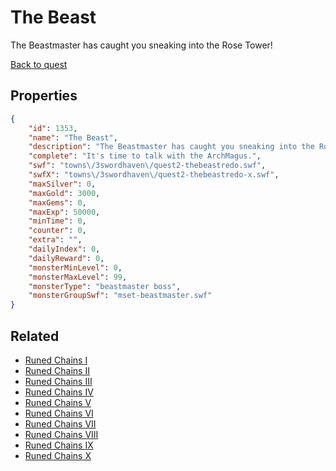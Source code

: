# The Beast

The Beastmaster has caught you sneaking into the Rose Tower!

[Back to quest](../quests.md)

## Properties

```json
{
    "id": 1353,
    "name": "The Beast",
    "description": "The Beastmaster has caught you sneaking into the Rose Tower!",
    "complete": "It's time to talk with the ArchMagus.",
    "swf": "towns\/3swordhaven\/quest2-thebeastredo.swf",
    "swfX": "towns\/3swordhaven\/quest2-thebeastredo-x.swf",
    "maxSilver": 0,
    "maxGold": 3000,
    "maxGems": 0,
    "maxExp": 50000,
    "minTime": 0,
    "counter": 0,
    "extra": "",
    "dailyIndex": 0,
    "dailyReward": 0,
    "monsterMinLevel": 0,
    "monsterMaxLevel": 99,
    "monsterType": "beastmaster boss",
    "monsterGroupSwf": "mset-beastmaster.swf"
}
```

## Related

- [Runed Chains I](../items/15731-runed-chains-i.md)
- [Runed Chains II](../items/15732-runed-chains-ii.md)
- [Runed Chains III](../items/15733-runed-chains-iii.md)
- [Runed Chains IV](../items/15734-runed-chains-iv.md)
- [Runed Chains V](../items/15735-runed-chains-v.md)
- [Runed Chains VI](../items/15736-runed-chains-vi.md)
- [Runed Chains VII](../items/15737-runed-chains-vii.md)
- [Runed Chains VIII](../items/15738-runed-chains-viii.md)
- [Runed Chains IX](../items/15739-runed-chains-ix.md)
- [Runed Chains X](../items/21290-runed-chains-x.md)

